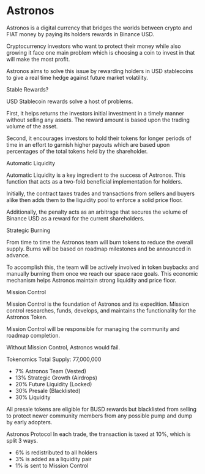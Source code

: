 # Astronos

Astronos is a digital currency that bridges the worlds between crypto and FIAT money by paying its holders rewards in Binance USD.

Cryptocurrency investors who want to protect their money while also growing it face one main problem which is choosing a coin to invest in that will make the most profit.

Astronos aims to solve this issue by rewarding holders in USD stablecoins to give a real time hedge against future market volatility.


Stable Rewards?

USD Stablecoin rewards solve a host of problems.

First, it helps returns the investors initial investment in a timely manner without selling any assets. The reward amount is based upon the trading volume of the asset.

Second, it encourages investors to hold their tokens for longer periods of time in an effort to garnish higher payouts which are based upon percentages of the total tokens held by the shareholder.

Automatic Liquidity

Automatic Liquidity is a key ingredient to the success of Astronos. This function that acts as a two-fold beneficial implementation for holders.

Initially, the contract taxes trades and transactions from sellers and buyers alike then adds them to the liquidity pool to enforce a solid price floor.

Additionally, the penalty acts as an arbitrage that secures the volume of Binance USD as a reward for the current shareholders.


Strategic Burning

From time to time the Astronos team will burn tokens to reduce the overall supply. Burns will be based on roadmap milestones and be announced in advance.

To accomplish this, the team will be actively involved in token buybacks and manually burning them once we reach our space race goals. This economic mechanism helps Astronos maintain strong liquidity and price floor.


Mission Control

Mission Control is the foundation of Astronos and its expedition. Mission control researches, funds, develops, and maintains the functionality for the Astronos Token.

Mission Control will be responsible for managing the community and roadmap completion.

Without Mission Control, Astronos would fail.

Tokenomics
Total Supply: 77,000,000
‍
- 7% Astronos Team (Vested)
- 13% Strategic Growth (Airdrops)
- 20% Future Liquidity (Locked)
- 30% Presale (Blacklisted)
- 30% Liquidity


All presale tokens are eligible for BUSD rewards but blacklisted from selling to protect newer community members from any possible pump and dump by early adopters.
‍

Astronos Protocol
In each trade, the transaction is taxed at 10%, which is split 3 ways.
‍
- 6% is redistributed to all holders
- 3% is added as a liquidity pair
- 1% is sent to Mission Control
